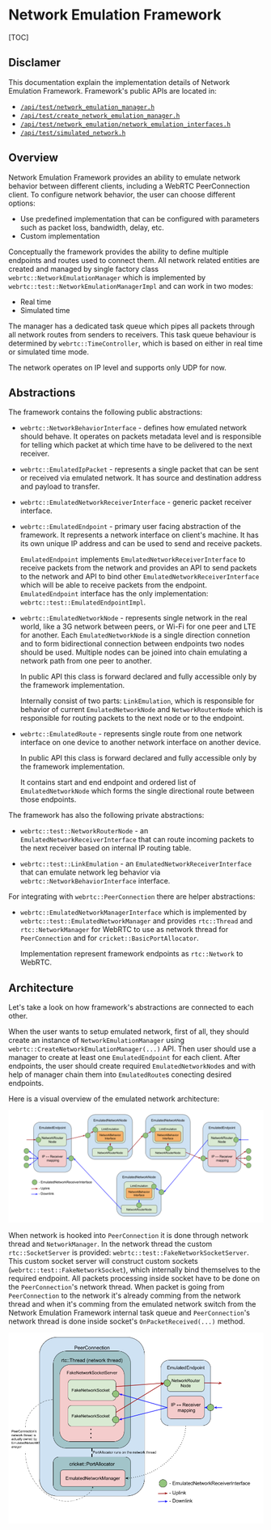 # Network Emulation Framework

<!--*
# Document freshness: For more information, see go/fresh-source.
freshness: { owner: 'titovartem' reviewed: '2021-01-07' }
*-->

[TOC]

## Disclamer

This documentation explain the implementation details of Network Emulation
Framework. Framework's public APIs are located in:

*   [`/api/test/network_emulation_manager.h`](https://source.chromium.org/search?q=%2Fapi%2Ftest%2Fnetwork_emulation_manager.h)
*   [`/api/test/create_network_emulation_manager.h`](https://source.chromium.org/search?q=%2Fapi%2Ftest%2Fcreate_network_emulation_manager.h)
*   [`/api/test/network_emulation/network_emulation_interfaces.h`](https://source.chromium.org/search?q=%2Fapi%2Ftest%2Fnetwork_emulation%2Fnetwork_emulation_interfaces.h)
*   [`/api/test/simulated_network.h`](https://source.chromium.org/search?q=%2Fapi%2Ftest%2Fsimulated_network.h)

## Overview

Network Emulation Framework provides an ability to emulate network behavior
between different clients, including a WebRTC PeerConnection client. To
configure network behavior, the user can choose different options:

*   Use predefined implementation that can be configured with parameters such as
    packet loss, bandwidth, delay, etc.
*   Custom implementation

Conceptually the framework provides the ability to define multiple endpoints and
routes used to connect them. All network related entities are created and
managed by single factory class `webrtc::NetworkEmulationManager` which is
implemented by `webrtc::test::NetworkEmulationManagerImpl` and can work in two
modes:

*   Real time
*   Simulated time

The manager has a dedicated task queue which pipes all packets through all
network routes from senders to receivers. This task queue behaviour is
determined by `webrtc::TimeController`, which is based on either in real time or
simulated time mode.

The network operates on IP level and supports only UDP for now.

## Abstractions

The framework contains the following public abstractions:

*   `webrtc::NetworkBehaviorInterface` - defines how emulated network should
    behave. It operates on packets metadata level and is responsible for telling
    which packet at which time have to be delivered to the next receiver.

*   `webrtc::EmulatedIpPacket` - represents a single packet that can be sent or
    received via emulated network. It has source and destination address and
    payload to transfer.

*   `webrtc::EmulatedNetworkReceiverInterface` - generic packet receiver
    interface.

*   `webrtc::EmulatedEndpoint` - primary user facing abstraction of the
    framework. It represents a network interface on client's machine. It has its
    own unique IP address and can be used to send and receive packets.

    `EmulatedEndpoint` implements `EmulatedNetworkReceiverInterface` to receive
    packets from the network and provides an API to send packets to the network
    and API to bind other `EmulatedNetworkReceiverInterface` which will be able
    to receive packets from the endpoint. `EmulatedEndpoint` interface has the
    only implementation: `webrtc::test::EmulatedEndpointImpl`.

*   `webrtc::EmulatedNetworkNode` - represents single network in the real world,
    like a 3G network between peers, or Wi-Fi for one peer and LTE for another.
    Each `EmulatedNetworkNode` is a single direction connetion and to form
    bidirectional connection between endpoints two nodes should be used.
    Multiple nodes can be joined into chain emulating a network path from one
    peer to another.

    In public API this class is forward declared and fully accessible only by
    the framework implementation.

    Internally consist of two parts: `LinkEmulation`, which is responsible for
    behavior of current `EmulatedNetworkNode` and `NetworkRouterNode` which is
    responsible for routing packets to the next node or to the endpoint.

*   `webrtc::EmulatedRoute` - represents single route from one network interface
    on one device to another network interface on another device.

    In public API this class is forward declared and fully accessible only by
    the framework implementation.

    It contains start and end endpoint and ordered list of `EmulatedNetworkNode`
    which forms the single directional route between those endpoints.

The framework has also the following private abstractions:

*   `webrtc::test::NetworkRouterNode` - an `EmulatedNetworkReceiverInterface`
    that can route incoming packets to the next receiver based on internal IP
    routing table.

*   `webrtc::test::LinkEmulation` - an `EmulatedNetworkReceiverInterface` that
    can emulate network leg behavior via `webrtc::NetworkBehaviorInterface`
    interface.

For integrating with `webrtc::PeerConnection` there are helper abstractions:

*   `webrtc::EmulatedNetworkManagerInterface` which is implemented by
    `webrtc::test::EmulatedNetworkManager` and provides `rtc::Thread` and
    `rtc::NetworkManager` for WebRTC to use as network thread for
    `PeerConnection` and for `cricket::BasicPortAllocator`.

    Implementation represent framework endpoints as `rtc::Network` to WebRTC.

## Architecture

Let's take a look on how framework's abstractions are connected to each other.

When the user wants to setup emulated network, first of all, they should create
an instance of `NetworkEmulationManager` using
`webrtc::CreateNetworkEmulationManager(...)` API. Then user should use a manager
to create at least one `EmulatedEndpoint` for each client. After endpoints, the
user should create required `EmulatedNetworkNode`s and with help of manager
chain them into `EmulatedRoute`s conecting desired endpoints.

Here is a visual overview of the emulated network architecture:

![Architecture](network_emulation_framework.png "Architecture")

When network is hooked into `PeerConnection` it is done through network thread
and `NetworkManager`. In the network thread the custom `rtc::SocketServer` is
provided: `webrtc::test::FakeNetworkSocketServer`. This custom socket server
will construct custom sockets (`webrtc::test::FakeNetworkSocket`), which
internally bind themselves to the required endpoint. All packets processing
inside socket have to be done on the `PeerConnection`'s network thread. When
packet is going from `PeerConnection` to the network it's already comming from
the network thread and when it's comming from the emulated network switch from
the Network Emulation Framework internal task queue and `PeerConnection`'s
network thread is done inside socket's `OnPacketReceived(...)` method.

![Network Injection](network_injection_into_peer_connection.png "Network Injection")
